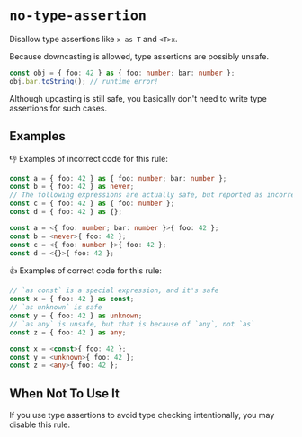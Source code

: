 # `no-type-assertion`

Disallow type assertions like `x as T` and `<T>x`.

Because downcasting is allowed, type assertions are possibly unsafe.

```ts
const obj = { foo: 42 } as { foo: number; bar: number };
obj.bar.toString(); // runtime error!
```

Although upcasting is still safe, you basically don't need to write type assertions for such cases.

## Examples

👎 Examples of incorrect code for this rule:

```ts
const a = { foo: 42 } as { foo: number; bar: number };
const b = { foo: 42 } as never;
// The following expressions are actually safe, but reported as incorrect.
const c = { foo: 42 } as { foo: number };
const d = { foo: 42 } as {};
```

```ts
const a = <{ foo: number; bar: number }>{ foo: 42 };
const b = <never>{ foo: 42 };
const c = <{ foo: number }>{ foo: 42 };
const d = <{}>{ foo: 42 };
```

👍 Examples of correct code for this rule:

```ts
// `as const` is a special expression, and it's safe
const x = { foo: 42 } as const;
// `as unknown` is safe
const y = { foo: 42 } as unknown;
// `as any` is unsafe, but that is because of `any`, not `as`
const z = { foo: 42 } as any;
```

```ts
const x = <const>{ foo: 42 };
const y = <unknown>{ foo: 42 };
const z = <any>{ foo: 42 };
```

## When Not To Use It

If you use type assertions to avoid type checking intentionally, you may disable this rule.
